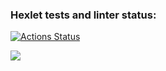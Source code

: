 ### Hexlet tests and linter status:
[![Actions Status](https://github.com/qqqrqq/frontend-project-lvl3/workflows/hexlet-check/badge.svg)](https://github.com/qqqrqq/frontend-project-lvl3/actions)


<a href="https://codeclimate.com/github/qqqrqq/frontend-project-lvl3/maintainability"><img src="https://api.codeclimate.com/v1/badges/33a74da866ea00815ad8/maintainability" /></a>